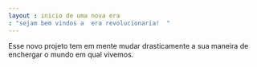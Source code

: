 ```yaml
---
layout : inicio de uma nova era 
: "sejam bem vindos a  era revolucionaria!  "
---
```

Esse novo projeto tem  em mente mudar drasticamente a sua maneira de enchergar o mundo em qual vivemos.
